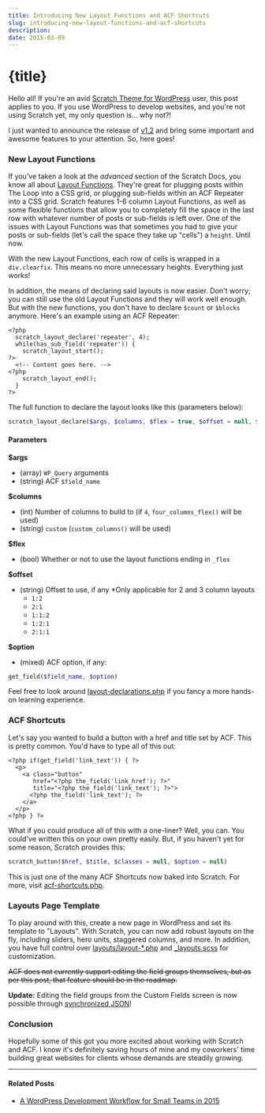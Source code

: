 ```yaml
---
title: Introducing New Layout Functions and ACF Shortcuts
slug: introducing-new-layout-functions-and-acf-shortcuts
description:
date: 2015-03-09
---
```


# {title}

Hello all! If you're an avid [Scratch Theme for WordPress](//scratchtheme.com) user, this post applies to you. If you use WordPress to develop websites, and you're not using Scratch yet, my only question is... why not?!

I just wanted to announce the release of [v1.2](//scratchtheme.com/changelog) and bring some important and awesome features to your attention. So, here goes!

### New Layout Functions

If you've taken a look at the _advanced_ section of the Scratch Docs, you know all about [Layout Functions](https://scratchtheme.com/docs/advanced/#layout-functions). They're great for plugging posts within The Loop into a CSS grid, or plugging sub-fields within an ACF Repeater into a CSS grid. Scratch features 1-6 column Layout Functions, as well as some flexible functions that allow you to completely fill the space in the last row with whatever number of posts or sub-fields is left over. One of the issues with Layout Functions was that sometimes you had to give your posts or sub-fields (let's call the space they take up "cells") a `height`. Until now.

With the new Layout Functions, each row of cells is wrapped in a `div.clearfix`. This means no more unnecessary heights. Everything just works!

In addition, the means of declaring said layouts is now easier. Don't worry; you can still use the old Layout Functions and they will work well enough. But with the new functions, you don't have to declare `$count` or `$blocks` anymore. Here's an example using an ACF Repeater:

```
<?php
  scratch_layout_declare('repeater', 4);
  while(has_sub_field('repeater')) {
    scratch_layout_start();
?>
  <!-- Content goes here. -->
<?php
    scratch_layout_end();
  }
?>
```

The full function to declare the layout looks like this (parameters below):

```php
scratch_layout_declare($args, $columns, $flex = true, $offset = null, $option = null)
```

#### Parameters

**$args**

- (array) `WP_Query` arguments
- (string) ACF `$field_name`

**$columns**

- (int) Number of columns to build to (if `4`, `four_columns_flex()` will be used)
- (string) `custom` (`custom_columns()` will be used)

**$flex**

- (bool) Whether or not to use the layout functions ending in `_flex`

**$offset**

- (string) Offset to use, if any \*Only applicable for 2 and 3 column layouts
  - `1:2`
  - `2:1`
  - `1:1:2`
  - `1:2:1`
  - `2:1:1`

**$option**

- (mixed) ACF option, if any:

```php
get_field($field_name, $option)
```

Feel free to look around [layout-declarations.php](https://github.com/zackphilipps/scratch-theme/blob/master/core/php/layout-declarations.php) if you fancy a more hands-on learning experience.

### ACF Shortcuts

Let's say you wanted to build a button with a href and title set by ACF. This is pretty common. You'd have to type all of this out:

```
<?php if(get_field('link_text')) { ?>
  <p>
    <a class="button"
       href="<?php the_field('link_href'); ?>"
       title="<?php the_field('link_text'); ?>">
      <?php the_field('link_text'); ?>
    </a>
  </p>
<?php } ?>
```

What if you could produce all of this with a one-liner? Well, you can. You could've written this on your own pretty easily. But, if you haven't yet for some reason, Scratch provides this:

```php
scratch_button($href, $title, $classes = null, $option = null)
```

This is just one of the many ACF Shortcuts now baked into Scratch. For more, visit [acf-shortcuts.php](https://github.com/zackphilipps/scratch-theme/blob/master/core/php/acf-shortcuts.php).

### Layouts Page Template

To play around with this, create a new page in WordPress and set its template to "Layouts". With Scratch, you can now add robust layouts on the fly, including sliders, hero units, staggered columns, and more. In addition, you have full control over [layouts/layout-\*.php](https://github.com/zackphilipps/scratch-theme/tree/master/layouts) and [\_layouts.scss](https://github.com/zackphilipps/scratch-theme/blob/master/scss/_layouts.scss) for customization.

~~ACF does not currently support editing the field groups themselves, but as per this post, that feature should be in the roadmap.~~

**Update:** Editing the field groups from the Custom Fields screen is now possible through [synchronized JSON](https://www.advancedcustomfields.com/resources/synchronized-json/)!

### Conclusion

Hopefully some of this got you more excited about working with Scratch and ACF. I know it's definitely saving hours of mine and my coworkers' time building great websites for clients whose demands are steadily growing.

---

#### Related Posts

- [A WordPress Development Workflow for Small Teams in 2015](https://zackphilipps.com/a-wordpress-development-workflow-for-small-teams-in-2015/)
